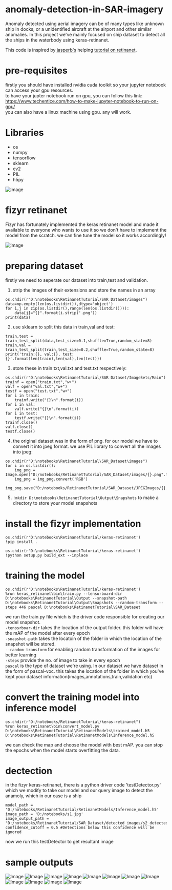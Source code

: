 # anomaly-detection-in-SAR-imagery
Anomaly detected using aerial imagery can be of many types like unknown ship in docks, or a unidentified aircraft at the airport and other similar anomalies. In this project we've mainly focused on ship dataset to detect all the ships in the waterbody using keras-retinanet.

This code is inspired by [jasperb's](https://github.com/jaspereb/) helping [tutorial on retinanet](https://github.com/jaspereb/Retinanet-Tutorial).<br>

# pre-requisites
firstly you should have installed nvidia cuda toolkit so your jupyter notebook can access your gpu resources.<br>
to have your jupter notebook run on gpu, you can follow this link: https://www.techentice.com/how-to-make-jupyter-notebook-to-run-on-gpu/<br>
you can also have a linux machine using gpu. any will work.

# Libraries
* os
* numpy
* tensorflow
* sklearn
* cv2
* PIL
* h5py

![image](https://user-images.githubusercontent.com/94900416/147631648-fab908de-56f5-4b88-9850-dc66893854d6.png)

# fizyr retinanet
Fizyr has fortunately implemented the keras retinanet model and made it available to everyone who wants to use it so we don't have to implement the model from the scratch. we can fine tune the model so it works accordingly!

![image](https://user-images.githubusercontent.com/94900416/147631868-38577ea9-9093-4407-aab6-8917253678af.png)

# preparing dataset
firstly we need to seperate our dataset into train,test and validation.<br>
1) strip the images of their extensions and store the names in an array<br>
```
os.chdir(r"D:\notebooks\RetinanetTutorial/SAR Dataset/images")
data=np.empty(len(os.listdir()),dtype='object')
for i,j in zip(os.listdir(),range(len(os.listdir()))):
    data[j]="{}".format(i.strip('.png'))
print(data)
```
2) use sklearn to split this data in train,val and test:
```
train,test = train_test_split(data,test_size=0.1,shuffle=True,random_state=8)
train,val = train_test_split(train,test_size=0.2,shuffle=True,random_state=8)
print('train:{}, val:{}, test:{}'.format(len(train),len(val),len(test)))
```
3) store these in train.txt,val.txt and test.txt respectively:
```
os.chdir(r"D:\notebooks\RetinanetTutorial/SAR Dataset/ImageSets/Main")
trainf = open("train.txt","w+")
valf = open("val.txt","w+")
testf = open("test.txt","w+")
for i in train:
    trainf.write("{}\n".format(i))
for i in val:
    valf.write("{}\n".format(i))
for i in test:
    testf.write("{}\n".format(i))
trainf.close()
valf.close()
testf.close()
```
4) the original dataset was in the form of png. for our model we have to convert it into jpeg format. we use PIL library to convert all the images into jpeg:
```
os.chdir(r"D:\notebooks\RetinanetTutorial\SAR_Dataset\images")
for i in os.listdir():
    img_png = Image.open("D:/notebooks/RetinanetTutorial/SAR_Dataset/images/{}.png".format(i.strip('.png')))
    img_png = img_png.convert('RGB')
    img_png.save("D:/notebooks/RetinanetTutorial/SAR_Dataset/JPEGImages/{}.jpg".format(i.strip('.png')))
 ```
5) `!mkdir D:\notebooks\RetinanetTutorial\Output\Snapshots` to make a directory to store your model snapshots

# install the fizyr implementation
```
os.chdir(r'D:\notebooks\RetinanetTutorial/keras-retinanet')
!pip install .
```

```
os.chdir(r'D:\notebooks\RetinanetTutorial/keras-retinanet')
!python setup.py build_ext --inplace
```

# training the model
```
os.chdir(r'D:\notebooks\RetinanetTutorial/keras-retinanet')
%run keras_retinanet\bin\train.py --tensorboard-dir D:\notebooks\RetinanetTutorial\Output --snapshot-path D:\notebooks\RetinanetTutorial\Output\Snapshots --random-transform --steps 446 pascal D:\notebooks\RetinanetTutorial\SAR_Dataset
```
we run the train.py file which is the driver code responsible for creating our model snapshot. <br>
`-tenosrboar-dir` takes the location of the output folder. this folder will have the mAP of the model after every epoch <br>
`-snapshot-path` takes the locatoin of the folder in which the location of the snapshot will be stored.<br>
`--random-transform` for enabling random transformation of the images for better learning <br>
`-steps` provide the no. of image to take in every epoch<br>
`pascal` is the type of dataset we're using. In our dataset we have dataset in the form of pascal-voc. this takes the location of the folder in which you've kept your dataset information(images,annotations,train,validation etc) <br>

# convert the training model into inference model
```
os.chdir(r"D:/notebooks/RetinanetTutorial/keras-retinanet")
%run keras_retinanet\bin\convert_model.py D:\notebooks\RetinanetTutorial\RetinanetModels\trained_model.h5 D:\notebooks\RetinanetTutorial\RetinanetModels\Inference_model.h5
```
we can check the map and choose the model with best mAP. you can stop the epochs when the model starts overfitting the data. <br>

# dectection
in the fizyr keras-retinanet, there is a python driver code 'testDetector.py' which we modify to take our model and our query image to detect the anamoly, which in our case is a ship<br>
```
model_path = 'D:/notebooks/RetinanetTutorial/RetinanetModels/Inference_model.h5'
image_path = 'D:/notebooks/s1.jpg'
image_output_path = 'D:/notebooks/RetinanetTutorial/SAR_Dataset/detected_images/s2_detected.jpg'
confidence_cutoff = 0.5 #Detections below this confidence will be ignored
```

now we run this testDetector to get resultant image<br>

# sample outputs
![Image](assets/s1.jpg)
![Image](assets/s1_detected.jpg)
![Image](assets/s2.jpg)
![Image](assets/s2_detectd.jpg)
![Image](assets/s3.jpg)
![Image](assets/s3_detected.jpg)
![Image](assets/s4.jpg)
![Image](assets/s4_detected.jpg)
![Image](assets/s5.png)
![Image](assets/s5_detected.jpg)
![Image](assets/s6.png)
![Image](assets/s6_detected.jpg)
